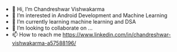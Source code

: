 - 👋 Hi, I’m Chandreshwar Vishwakarma
- 👀 I’m interested in Android Development and Machine Learning
- 🌱 I’m currently learning machine learning and DSA
- 💞️ I’m looking to collaborate on ...
- 📫 How to reach me https://www.linkedin.com/in/chandreshwar-vishwakarma-a57588196/

<!---
voilentKiller0/voilentKiller0 is a ✨ special ✨ repository because its `README.md` (this file) appears on your GitHub profile.
You can click the Preview link to take a look at your changes.
--->
